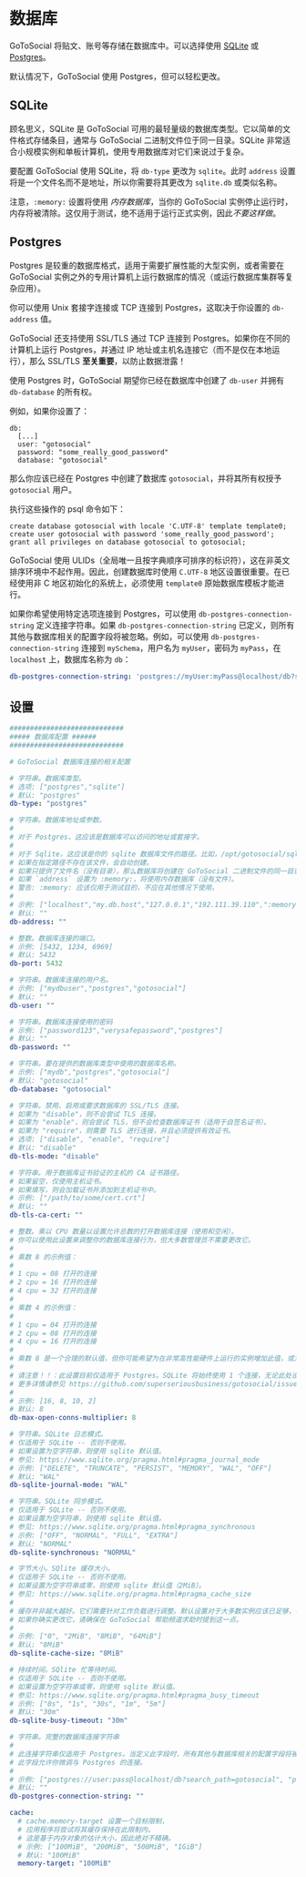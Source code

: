 # 数据库

GoToSocial 将贴文、账号等存储在数据库中。可以选择使用 [SQLite](https://sqlite.org/index.html) 或 [Postgres](https://www.postgresql.org/)。

默认情况下，GoToSocial 使用 Postgres，但可以轻松更改。

## SQLite

顾名思义，SQLite 是 GoToSocial 可用的最轻量级的数据库类型。它以简单的文件格式存储条目，通常与 GoToSocial 二进制文件位于同一目录。SQLite 非常适合小规模实例和单板计算机，使用专用数据库对它们来说过于复杂。

要配置 GoToSocial 使用 SQLite，将 `db-type` 更改为 `sqlite`。此时 `address` 设置将是一个文件名而不是地址，所以你需要将其更改为 `sqlite.db` 或类似名称。

注意，`:memory:` 设置将使用 *内存数据库*，当你的 GoToSocial 实例停止运行时，内存将被清除。这仅用于测试，绝不适用于运行正式实例，因此*不要这样做*。

## Postgres

Postgres 是较重的数据库格式，适用于需要扩展性能的大型实例，或者需要在 GoToSocial 实例之外的专用计算机上运行数据库的情况（或运行数据库集群等复杂应用）。

你可以使用 Unix 套接字连接或 TCP 连接到 Postgres，这取决于你设置的 `db-address` 值。

GoToSocial 还支持使用 SSL/TLS 通过 TCP 连接到 Postgres。如果你在不同的计算机上运行 Postgres，并通过 IP 地址或主机名连接它（而不是仅在本地运行），那么 SSL/TLS **至关重要**，以防止数据泄露！

使用 Postgres 时，GoToSocial 期望你已经在数据库中创建了 `db-user` 并拥有 `db-database` 的所有权。

例如，如果你设置了：

```text
db:
  [...]
  user: "gotosocial"
  password: "some_really_good_password"
  database: "gotosocial"  
```

那么你应该已经在 Postgres 中创建了数据库 `gotosocial`，并将其所有权授予 `gotosocial` 用户。

执行这些操作的 psql 命令如下：

```psql
create database gotosocial with locale 'C.UTF-8' template template0;
create user gotosocial with password 'some_really_good_password';
grant all privileges on database gotosocial to gotosocial;
```

GoToSocial 使用 ULIDs（全局唯一且按字典顺序可排序的标识符），这在非英文排序环境中不起作用。因此，创建数据库时使用 `C.UTF-8` 地区设置很重要。在已经使用非 C 地区初始化的系统上，必须使用 `template0` 原始数据库模板才能进行。

如果你希望使用特定选项连接到 Postgres，可以使用 `db-postgres-connection-string` 定义连接字符串。如果 `db-postgres-connection-string` 已定义，则所有其他与数据库相关的配置字段将被忽略。例如，可以使用 `db-postgres-connection-string` 连接到 `mySchema`，用户名为 `myUser`，密码为 `myPass`，在 `localhost` 上，数据库名称为 `db`：

```yaml
db-postgres-connection-string: 'postgres://myUser:myPass@localhost/db?search_path=mySchema'
```

## 设置

```yaml
############################
##### 数据库配置 ######
############################

# GoToSocial 数据库连接的相关配置

# 字符串。数据库类型。
# 选项: ["postgres","sqlite"]
# 默认: "postgres"
db-type: "postgres"

# 字符串。数据库地址或参数。
#
# 对于 Postgres，这应该是数据库可以访问的地址或套接字。
#
# 对于 Sqlite，这应该是你的 sqlite 数据库文件的路径。比如，/opt/gotosocial/sqlite.db。
# 如果在指定路径不存在该文件，会自动创建。
# 如果只提供了文件名（没有目录），那么数据库将创建在 GoToSocial 二进制文件的同一目录中。
# 如果 `address` 设置为 :memory:，将使用内存数据库（没有文件）。
# 警告: :memory: 应该仅用于测试目的，不应在其他情况下使用。
#
# 示例: ["localhost","my.db.host","127.0.0.1","192.111.39.110",":memory:", "sqlite.db"]
# 默认: ""
db-address: ""

# 整数。数据库连接的端口。
# 示例: [5432, 1234, 6969]
# 默认: 5432
db-port: 5432

# 字符串。数据库连接的用户名。
# 示例: ["mydbuser","postgres","gotosocial"]
# 默认: ""
db-user: ""

# 字符串。数据库连接使用的密码
# 示例: ["password123","verysafepassword","postgres"]
# 默认: ""
db-password: ""

# 字符串。要在提供的数据库类型中使用的数据库名称。
# 示例: ["mydb","postgres","gotosocial"]
# 默认: "gotosocial"
db-database: "gotosocial"

# 字符串。禁用、启用或要求数据库的 SSL/TLS 连接。
# 如果为 "disable"，则不会尝试 TLS 连接。
# 如果为 "enable"，则会尝试 TLS，但不会检查数据库证书（适用于自签名证书）。
# 如果为 "require"，则需要 TLS 进行连接，并且必须提供有效证书。
# 选项: ["disable", "enable", "require"]
# 默认: "disable"
db-tls-mode: "disable"

# 字符串。用于数据库证书验证的主机的 CA 证书路径。
# 如果留空，仅使用主机证书。
# 如果填写，则会加载证书并添加到主机证书中。
# 示例: ["/path/to/some/cert.crt"]
# 默认: ""
db-tls-ca-cert: ""

# 整数。乘以 CPU 数量以设置允许总数的打开数据库连接（使用和空闲）。
# 你可以使用此设置来调整你的数据库连接行为，但大多数管理员不需要更改它。
#
# 乘数 8 的示例值：
#
# 1 cpu = 08 打开的连接
# 2 cpu = 16 打开的连接
# 4 cpu = 32 打开的连接
#
# 乘数 4 的示例值：
#
# 1 cpu = 04 打开的连接
# 2 cpu = 08 打开的连接
# 4 cpu = 16 打开的连接
#
# 乘数 8 是一个合理的默认值，但你可能希望为在非常高性能硬件上运行的实例增加此值，或为使用非常慢的 CPU 的实例减少此值。
#
# 请注意！！：此设置目前仅适用于 Postgres。SQLite 将始终使用 1 个连接，无论此处设置为何。这种行为将在实现更好的 SQLITE_BUSY 处理时更改。
# 更多详情请参见 https://github.com/superseriousbusiness/gotosocial/issues/1407。
#
# 示例: [16, 8, 10, 2]
# 默认: 8
db-max-open-conns-multiplier: 8

# 字符串。SQLite 日志模式。
# 仅适用于 SQLite -- 否则不使用。
# 如果设置为空字符串，则使用 sqlite 默认值。
# 参见: https://www.sqlite.org/pragma.html#pragma_journal_mode
# 示例: ["DELETE", "TRUNCATE", "PERSIST", "MEMORY", "WAL", "OFF"]
# 默认: "WAL"
db-sqlite-journal-mode: "WAL"

# 字符串。SQLite 同步模式。
# 仅适用于 SQLite -- 否则不使用。
# 如果设置为空字符串，则使用 sqlite 默认值。
# 参见: https://www.sqlite.org/pragma.html#pragma_synchronous
# 示例: ["OFF", "NORMAL", "FULL", "EXTRA"]
# 默认: "NORMAL"
db-sqlite-synchronous: "NORMAL"

# 字节大小。SQlite 缓存大小。
# 仅适用于 SQLite -- 否则不使用。
# 如果设置为空字符串或零，则使用 sqlite 默认值（2MiB）。
# 参见: https://www.sqlite.org/pragma.html#pragma_cache_size
#
# 缓存并非越大越好。它们需要针对工作负载进行调整。默认设置对于大多数实例应该已足够，不应该更改。
# 如果你确实更改它，请确保在 GoToSocial 帮助频道求助时提到这一点。
#
# 示例: ["0", "2MiB", "8MiB", "64MiB"]
# 默认: "8MiB"
db-sqlite-cache-size: "8MiB"

# 持续时间。SQlite 忙等待时间。
# 仅适用于 SQLite -- 否则不使用。
# 如果设置为空字符串或零，则使用 sqlite 默认值。
# 参见: https://www.sqlite.org/pragma.html#pragma_busy_timeout
# 示例: ["0s", "1s", "30s", "1m", "5m"]
# 默认: "30m"
db-sqlite-busy-timeout: "30m"

# 字符串。完整的数据库连接字符串
#
# 此连接字符串仅适用于 Postgres。当定义此字段时，所有其他与数据库相关的配置字段将被忽略。
# 此字段允许你微调与 Postgres 的连接。
# 
# 示例: ["postgres://user:pass@localhost/db?search_path=gotosocial", "postgres://user:pass@localhost:9999/db"]
# 默认: ""
db-postgres-connection-string: ""

cache:
  # cache.memory-target 设置一个目标限制，
  # 应用程序将尝试将其缓存保持在此限制内。
  # 这是基于内存对象的估计大小，因此绝对不精确。
  # 示例: ["100MiB", "200MiB", "500MiB", "1GiB"]
  # 默认: "100MiB"
  memory-target: "100MiB"
```